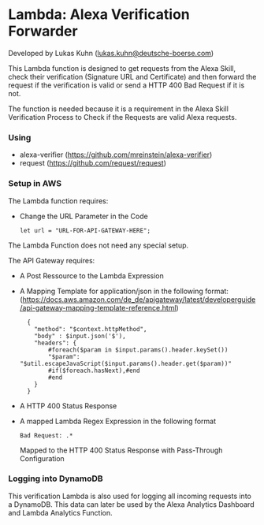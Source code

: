 # Lambda: Alexa Verification Forwarder
Developed by Lukas Kuhn (lukas.kuhn@deutsche-boerse.com)

This Lambda function is designed to get requests from the Alexa Skill, check their verification (Signature URL and Certificate) and then forward the request if the verification is valid or send a HTTP 400 Bad Request if it is not.

The function is needed because it is a requirement in the Alexa Skill Verification Process to Check if the Requests are valid Alexa requests.

### Using
- alexa-verifier (https://github.com/mreinstein/alexa-verifier)
- request (https://github.com/request/request)

### Setup in AWS
The Lambda function requires:
- Change the URL Parameter in the Code
    
      let url = "URL-FOR-API-GATEWAY-HERE";

The Lambda Function does not need any special setup.


The API Gateway requires:

- A Post Ressource to the Lambda Expression

- A Mapping Template for application/json in the following format: 
(https://docs.aws.amazon.com/de_de/apigateway/latest/developerguide/api-gateway-mapping-template-reference.html)

        {
          "method": "$context.httpMethod",
          "body" : $input.json('$'),
          "headers": {
              #foreach($param in $input.params().header.keySet())
              "$param": "$util.escapeJavaScript($input.params().header.get($param))"
              #if($foreach.hasNext),#end
              #end
          }
        }
        
- A HTTP 400 Status Response
- A mapped Lambda Regex Expression in the following format
              
      Bad Request: .*
      
  Mapped to the HTTP 400 Status Response with Pass-Through Configuration

### Logging into DynamoDB
This verification Lambda is also used for logging all incoming requests into a DynamoDB. This data can later be used by the Alexa Analytics Dashboard and Lambda Analytics Function. 
